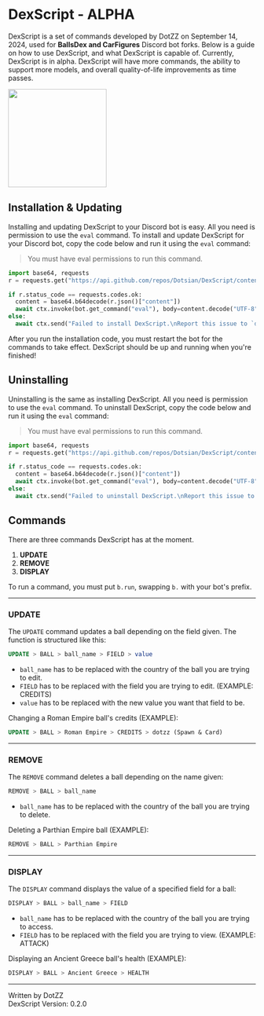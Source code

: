 # DexScript - ALPHA

DexScript is a set of commands developed by DotZZ on September 14, 2024, used for **BallsDex and CarFigures** Discord bot forks.
Below is a guide on how to use DexScript, and what DexScript is capable of.
Currently, DexScript is in alpha. DexScript will have more commands, the ability to support more models, and overall quality-of-life improvements as time passes.

<img src="https://i.imgur.com/uKfx0qO.png" width="200"> 

## Installation & Updating

Installing and updating DexScript to your Discord bot is easy. All you need is permission to use the `eval` command.
To install and update DexScript for your Discord bot, copy the code below and run it using the `eval` command:

> You must have eval permissions to run this command.

```py
import base64, requests
r = requests.get("https://api.github.com/repos/Dotsian/DexScript/contents/installer.py")

if r.status_code == requests.codes.ok:
  content = base64.b64decode(r.json()["content"])
  await ctx.invoke(bot.get_command("eval"), body=content.decode("UTF-8"))
else:
  await ctx.send("Failed to install DexScript.\nReport this issue to `dot_zz` on Discord.")
```

After you run the installation code, you must restart the bot for the commands to take effect.
DexScript should be up and running when you're finished!

## Uninstalling

Uninstalling is the same as installing DexScript. All you need is permission to use the `eval` command.
To uninstall DexScript, copy the code below and run it using the `eval` command:

> You must have eval permissions to run this command.

```py
import base64, requests
r = requests.get("https://api.github.com/repos/Dotsian/DexScript/contents/uninstaller.py")

if r.status_code == requests.codes.ok:
  content = base64.b64decode(r.json()["content"])
  await ctx.invoke(bot.get_command("eval"), body=content.decode("UTF-8"))
else:
  await ctx.send("Failed to uninstall DexScript.\nReport this issue to `dot_zz` on Discord.")
```

## Commands

There are three commands DexScript has at the moment.

1. **UPDATE**
2. **REMOVE**
3. **DISPLAY**

To run a command, you must put `b.run`, swapping `b.` with your bot's prefix.

-----------

### UPDATE

The `UPDATE` command updates a ball depending on the field given. The function is structured like this:<br>
```sql
UPDATE > BALL > ball_name > FIELD > value
```

- `ball_name` has to be replaced with the country of the ball you are trying to edit.
- `FIELD` has to be replaced with the field you are trying to edit. (EXAMPLE: CREDITS)
- `value` has to be replaced with the new value you want that field to be.

Changing a Roman Empire ball's credits (EXAMPLE):<br>
```sql
UPDATE > BALL > Roman Empire > CREDITS > dotzz (Spawn & Card)
```

-----------

### REMOVE

The `REMOVE` command deletes a ball depending on the name given:<br>
```sql
REMOVE > BALL > ball_name
```

- `ball_name` has to be replaced with the country of the ball you are trying to delete.

Deleting a Parthian Empire ball (EXAMPLE):<br>
```sql
REMOVE > BALL > Parthian Empire
```

-----------

### DISPLAY

The `DISPLAY` command displays the value of a specified field for a ball:<br>
```sql
DISPLAY > BALL > ball_name > FIELD
```

- `ball_name` has to be replaced with the country of the ball you are trying to access.
- `FIELD` has to be replaced with the field you are trying to view. (EXAMPLE: ATTACK)

Displaying an Ancient Greece ball's health (EXAMPLE):<br>
```sql
DISPLAY > BALL > Ancient Greece > HEALTH
```

-----------

Written by DotZZ <br>
DexScript Version: 0.2.0
